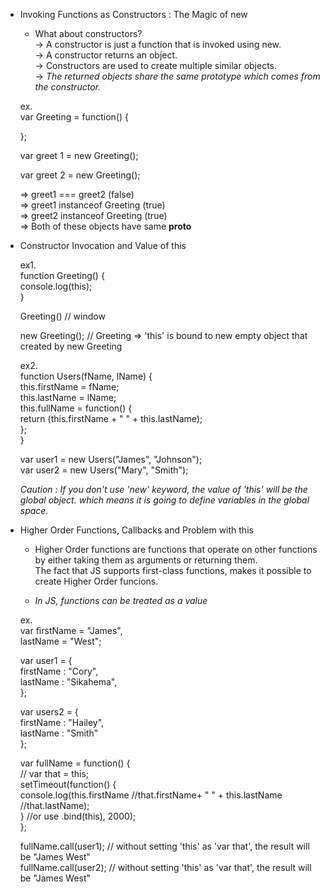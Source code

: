 * Invoking Functions as Constructors : The Magic of new </br>
  
  * What about constructors?</br>
  -> A constructor is just a function that is invoked using new.</br>
  -> A constructor returns an object.</br>
  -> Constructors are used to create multiple similar objects.</br>
  -> *The returned objects share the same prototype which comes from the constructor.*</br>

  ex.</br>
  var Greeting = function() {</br>

  };</br>

  var greet 1 = new Greeting();</br>
  
  var greet 2 = new Greeting();</br>

  => greet1 === greet2 (false)</br>
  => greet1 instanceof Greeting (true)</br>
  => greet2 instanceof Greeting (true)</br>
  => Both of these objects have same __proto__ </br>


* Constructor Invocation and Value of this</br>

  ex1.</br>
  function Greeting() {</br>
    console.log(this);</br>
  }</br>

  Greeting()  // window</br>

  new Greeting();  // Greeting => 'this' is bound to new empty object that created by new Greeting </br>

  ex2.</br>
  function Users(fName, lName) {</br>
    this.firstName = fName;</br>
    this.lastName = lName;</br>
    this.fullName = function() {</br>
      return (this.firstName + " " + this.lastName);</br>
    };</br>
  }</br>

  var user1 = new Users("James", "Johnson");</br>
  var user2 = new Users("Mary", "Smith");</br>

  *Caution : If you don't use 'new' keyword, the value of 'this' will be the global object. which means it is going to define variables in the global space.*</br>


* Higher Order Functions, Callbacks and Problem with this </br>

  * Higher Order functions are functions that operate on other functions by either taking them as arguments or returning them.</br>
    The fact that JS supports first-class functions, makes it possible to create Higher Order funcions.</br>

  * *In JS, functions can be treated as a value*</br>

  ex.</br>
   var firstName = "James",</br>
       lastName = "West";</br>
  
   var user1 = {</br>
     firstName : "Cory",</br>
     lastName : "Sikahema",</br>
   };</br>

   var users2 = {</br>
     firstName : "Hailey",</br>
     lastName : "Smith"</br>
   };</br>

   var fullName = function() {</br>
    // var that = this;</br>
     setTimeout(function() {</br>
       console.log(this.firstName  //that.firstName+ " " + this.lastName //that.lastName);</br>
     } //or use .bind(this), 2000);</br>
   };</br>

  fullName.call(user1); // without setting 'this' as 'var that', the result will be "James West"</br>
  fullName.call(user2); // without setting 'this' as 'var that', the result will be "James West"</br>


